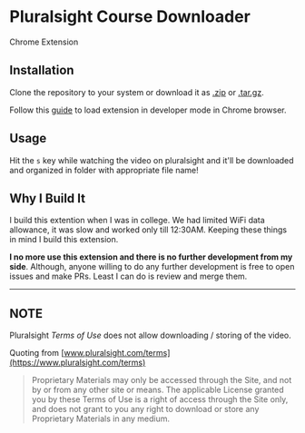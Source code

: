 # Pluralsight Course Downloader

Chrome Extension

## Installation

Clone the repository to your system or download it as [.zip](https://github.com/vatz88/Pluralsight-Course-Downloader/zipball/master) or [.tar.gz](https://github.com/vatz88/Pluralsight-Course-Downloader/tarball/master).

Follow this [guide](https://developer.chrome.com/extensions/getstarted#unpacked) to load extension in developer mode in Chrome browser.

## Usage

Hit the `s` key while watching the video on pluralsight and it'll be downloaded and organized in folder with appropriate file name!

## Why I Build It

I build this extention when I was in college. We had limited WiFi data allowance, it was slow and worked only till 12:30AM. Keeping these things in mind I build this extension.

**I no more use this extension and there is no further development from my side**. Although, anyone willing to do any further development is free to open issues and make PRs. Least I can do is review and merge them.

---

## NOTE

Pluralsight _Terms of Use_ does not allow downloading / storing of the video.

Quoting from [www.pluralsight.com/terms](https://www.pluralsight.com/terms)

> Proprietary Materials may only be accessed through the Site, and not by or from any other site or means. The applicable License granted you by these Terms of Use is a right of access through the Site only, and does not grant to you any right to download or store any Proprietary Materials in any medium.
